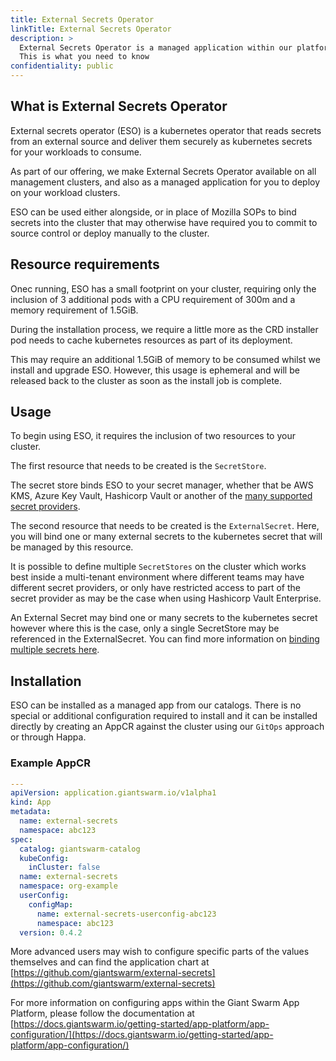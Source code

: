 ```yaml
---
title: External Secrets Operator
linkTitle: External Secrets Operator
description: >
  External Secrets Operator is a managed application within our platform.
  This is what you need to know
confidentiality: public
---
```


## What is External Secrets Operator

External secrets operator (ESO) is a kubernetes operator that reads secrets
from an external source and deliver them securely as kubernetes secrets for
your workloads to consume.

As part of our offering, we make External Secrets Operator available on all
management clusters, and also as a managed application for you to deploy on
your workload clusters.

ESO can be used either alongside, or in place of Mozilla SOPs to bind secrets
into the cluster that may otherwise have required you to commit to source
control or deploy manually to the cluster.

## Resource requirements

Onec running, ESO has a small footprint on your cluster, requiring only the
inclusion of 3 additional pods with a CPU requirement of 300m and a memory
requirement of 1.5GiB.

During the installation process, we require a little more as the CRD installer
pod needs to cache kubernetes resources as part of its deployment.

This may require an additional 1.5GiB of memory to be consumed whilst we
install and upgrade ESO. However, this usage is ephemeral and will be released
back to the cluster as soon as the install job is complete.

## Usage

To begin using ESO, it requires the inclusion of two resources to your cluster.

The first resource that needs to be created is the `SecretStore`.

The secret store binds ESO to your secret manager, whether that be AWS KMS,
Azure Key Vault, Hashicorp Vault or another of the [many supported secret
providers](https://external-secrets.io/v0.8.1/provider/aws-secrets-manager/).

The second resource that needs to be created is the `ExternalSecret`. Here, you
will bind one or many external secrets to the kubernetes secret that will be
managed by this resource.

It is possible to define multiple `SecretStores` on the cluster which works best
inside a multi-tenant environment where different teams may have different
secret providers, or only have restricted access to part of the secret provider
as may be the case when using Hashicorp Vault Enterprise.

An External Secret may bind one or many secrets to the kubernetes secret however
where this is the case, only a single SecretStore may be referenced in the
ExternalSecret. You can find more information on [binding multiple secrets
here](https://external-secrets.io/v0.8.1/guides/getallsecrets/).

## Installation

ESO can be installed as a managed app from our catalogs. There is no special or
additional configuration required to install and it can be installed directly by
creating an AppCR against the cluster using our `GitOps` approach or through
Happa.

### Example AppCR

```yaml
---
apiVersion: application.giantswarm.io/v1alpha1
kind: App
metadata:
  name: external-secrets
  namespace: abc123
spec:
  catalog: giantswarm-catalog
  kubeConfig:
    inCluster: false
  name: external-secrets
  namespace: org-example
  userConfig:
    configMap:
      name: external-secrets-userconfig-abc123
      namespace: abc123
  version: 0.4.2
```

More advanced users may wish to configure specific parts of the values
themselves and can find the application chart at
[https://github.com/giantswarm/external-secrets](https://github.com/giantswarm/external-secrets)

For more information on configuring apps within the Giant Swarm App Platform,
please follow the documentation at
[https://docs.giantswarm.io/getting-started/app-platform/app-configuration/](https://docs.giantswarm.io/getting-started/app-platform/app-configuration/)
